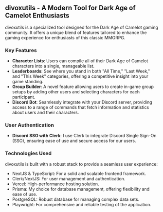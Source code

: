 ## divoxutils - A Modern Tool for Dark Age of Camelot Enthusiasts

divoxutils is a specialized tool designed for the Dark Age of Camelot gaming community. It offers a unique blend of features tailored to enhance the gaming experience for enthusiasts of this classic MMORPG.

### Key Features
- **Character Lists**: Users can compile all of their Dark Age of Camelot characters into a single, manageable list.
- **Leaderboards**: See where you stand in both "All Time," "Last Week," and "This Week" categories, offering a competitive insight into your game standing.
- **Group Builder**: A novel feature allowing users to create in-game group setups by adding other users and selecting characters for each participant.
- **Discord Bot**: Seamlessly integrate with your Discord server, providing access to a range of commands that fetch information and statistics about users and their characters.
  
### User Authentication
- **Discord SSO with Clerk**: I use Clerk to integrate Discord Single Sign-On (SSO), ensuring ease of use and secure access for our users.

### Technologies Used
divoxutils is built with a robust stack to provide a seamless user experience:

- NextJS & TypeScript: For a solid and scalable frontend framework.
- Clerk/NextJS: For user management and authentication.
- Vercel: High-performance hosting solution.
- Prisma: My choice for database management, offering flexibility and ease of use.
- PostgreSQL: Robust database for managing complex data sets.
- Playwright: For comprehensive and reliable testing of the application.
